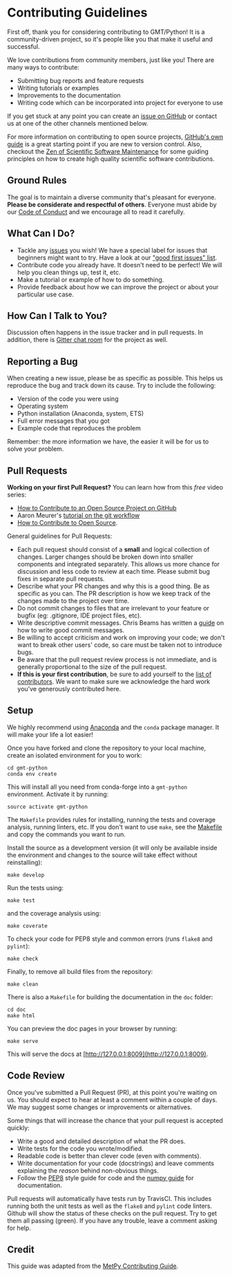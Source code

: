 # Contributing Guidelines

First off, thank you for considering contributing to GMT/Python!
It is a community-driven project, so it's people like you that make it useful
and successful.

We love contributions from community members, just like you!
There are many ways to contribute:

* Submitting bug reports and feature requests
* Writing tutorials or examples
* Improvements to the documentation
* Writing code which can be incorporated into project for everyone to use

If you get stuck at
any point you can create an
[issue on GitHub](https://github.com/GenericMappingTools/gmt-python/issues)
or contact us at one of the other channels mentioned below.

For more information on contributing to open source projects,
[GitHub's own guide](https://guides.github.com/activities/contributing-to-open-source/)
is a great starting point if you are new to version control.
Also, checkout the
[Zen of Scientific Software Maintenance](https://jrleeman.github.io/ScientificSoftwareMaintenance/)
for some guiding principles on how to create high quality scientific software contributions.


## Ground Rules

The goal is to maintain a diverse community that's pleasant for everyone.
**Please be considerate and respectful of others**.
Everyone must abide by our [Code of Conduct](CODE_OF_CONDUCT.md) and we
encourage all to read it carefully.


## What Can I Do?

* Tackle any [issues](https://github.com/GenericMappingTools/gmt-python/issues)
  you wish! We have a special label for issues that beginners might want to
  try. Have a look at our
  ["good first issues" list](https://github.com/GenericMappingTools/gmt-python/issues?q=is%3Aissue+is%3Aopen+label%3A%22good+first+issue%22).
* Contribute code you already have. It doesn’t need to be perfect! We will help
  you clean things up, test it, etc.
* Make a tutorial or example of how to do something.
* Provide feedback about how we can improve the project or about your
  particular use case.


## How Can I Talk to You?

Discussion often happens in the issue tracker and in pull requests.
In addition, there is
[Gitter chat room](https://gitter.im/GenericMappingTools/gmt-python)
for the project as well.


## Reporting a Bug

When creating a new issue, please be as specific as possible.
This helps us reproduce the bug and track down its cause.
Try to include the following:

* Version of the code you were using
* Operating system
* Python installation (Anaconda, system, ETS)
* Full error messages that you got
* Example code that reproduces the problem

Remember: the more information we have, the easier it will be for us to solve
your problem.


## Pull Requests

**Working on your first Pull Request?**
You can learn how from this *free* video series:

* [How to Contribute to an Open Source Project on GitHub](https://egghead.io/courses/how-to-contribute-to-an-open-source-project-on-github)
* Aaron Meurer's [tutorial on the git workflow](http://www.asmeurer.com/git-workflow/)
* [How to Contribute to Open Source](https://opensource.guide/how-to-contribute/).

General guidelines for Pull Requests:

* Each pull request should consist of a **small** and logical collection of
  changes.
  Larger changes should be broken down into smaller components and integrated
  separately.
  This allows us more chance for discussion and less code to review at each
  time.
  Please submit bug fixes in separate pull requests.
* Describe what your PR changes and why this is a good thing. Be as specific as
  you can. The PR description is how we keep track of the changes made to the
  project over time.
* Do not commit changes to files that are irrelevant to your feature or bugfix
  (eg: .gitignore, IDE project files, etc).
* Write descriptive commit messages.  Chris Beams has written a
  [guide](https://chris.beams.io/posts/git-commit/) on how to write good commit
  messages.
* Be willing to accept criticism and work on improving your code; we don't want
  to break other users' code, so care must be taken not to introduce bugs.
* Be aware that the pull request review process is not immediate, and is
  generally proportional to the size of the pull request.
* **If this is your first contribution**, be sure to add yourself to the
  [list of contributors](AUTHORS.md). We want to make sure we acknowledge the
  hard work you've generously contributed here.


## Setup

We highly recommend using
[Anaconda](https://www.anaconda.com/download/)
and the `conda` package manager.
It will make your life a lot easier!

Once you have forked and clone the repository to your local machine,
create an isolated environment for you to work:

    cd gmt-python
    conda env create

This will install all you need from conda-forge into a `gmt-python`
environment.
Activate it by running:

    source activate gmt-python

The `Makefile` provides rules for installing, running the tests and coverage
analysis, running linters, etc.
If you don't want to use `make`, see the [Makefile](Makefile) and copy the
commands you want to run.

Install the source as a development version (it will only be available
inside the environment and changes to the source will take effect without
reinstalling):

    make develop

Run the tests using:

    make test

and the coverage analysis using:

    make coverate

To check your code for PEP8 style and common errors (runs `flake8` and
`pylint`):

    make check

Finally, to remove all build files from the repository:

    make clean

There is also a `Makefile` for building the documentation in the `doc` folder:

    cd doc
    make html

You can preview the doc pages in your browser by running:

    make serve

This will serve the docs at [http://127.0.0.1:8009](http://127.0.0.1:8009).


## Code Review

Once you've submitted a Pull Request (PR), at this point you're waiting on us.
You should expect to hear at least a comment within a couple of days.
We may suggest some changes or improvements or alternatives.

Some things that will increase the chance that your pull request is accepted
quickly:

* Write a good and detailed description of what the PR does.
* Write tests for the code you wrote/modified.
* Readable code is better than clever code (even with comments).
* Write documentation for your code (docstrings) and leave comments explaining
  the *reason* behind non-obvious things.
* Follow the [PEP8](http://pep8.org) style guide for code and the [numpy
  guide](https://github.com/numpy/numpy/blob/master/doc/HOWTO_DOCUMENT.rst.txt)
  for documentation.

Pull requests will automatically have tests run by TravisCI.
This includes running both the unit tests as well as the `flake8` and `pylint`
code linters.
Github will show the status of these checks on the pull request.
Try to get them all passing (green).
If you have any trouble, leave a comment asking for help.


## Credit

This guide was adapted from the [MetPy Contributing
Guide](https://github.com/Unidata/MetPy/blob/master/CONTRIBUTING.md).
